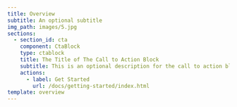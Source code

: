 ```yaml
---
title: Overview
subtitle: An optional subtitle
img_path: images/5.jpg
sections:
  - section_id: cta
    component: CtaBlock
    type: ctablock
    title: The Title of The Call to Action Block
    subtitle: This is an optional description for the call to action block.
    actions:
      - label: Get Started
        url: /docs/getting-started/index.html
template: overview
---
```

